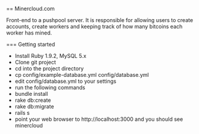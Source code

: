 == Minercloud.com

Front-end to a pushpool server. It is responsible for allowing users to create accounts, create workers and keeping track of how many bitcoins each worker has mined.


=== Getting started

  * Install Ruby 1.9.2, MySQL 5.x
  * Clone git project
  * cd into the project directory
  * cp config/example-database.yml config/database.yml
  * edit config/database.yml to your settings
  * run the following commands
  * bundle install
  * rake db:create
  * rake db:migrate
  * rails s
  * point your web browser to http://localhost:3000 and you should see minercloud